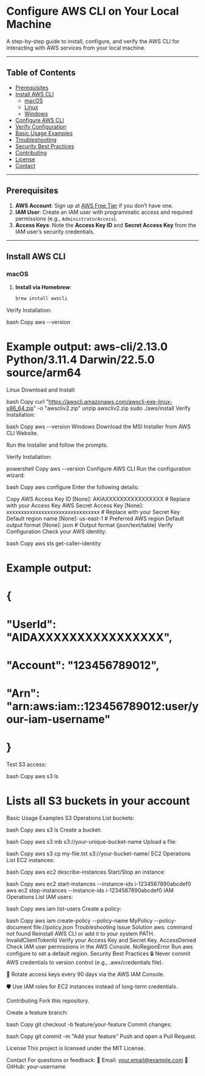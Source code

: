 # Configure AWS CLI on Your Local Machine

A step-by-step guide to install, configure, and verify the AWS CLI for interacting with AWS services from your local machine.

---

## Table of Contents
- [Prerequisites](#prerequisites)
- [Install AWS CLI](#install-aws-cli)
  - [macOS](#macos)
  - [Linux](#linux)
  - [Windows](#windows)
- [Configure AWS CLI](#configure-aws-cli)
- [Verify Configuration](#verify-configuration)
- [Basic Usage Examples](#basic-usage-examples)
- [Troubleshooting](#troubleshooting)
- [Security Best Practices](#security-best-practices)
- [Contributing](#contributing)
- [License](#license)
- [Contact](#contact)

---

## Prerequisites

1. **AWS Account**: Sign up at [AWS Free Tier](https://aws.amazon.com/free/) if you don’t have one.
2. **IAM User**: Create an IAM user with programmatic access and required permissions (e.g., `AdministratorAccess`).
3. **Access Keys**: Note the **Access Key ID** and **Secret Access Key** from the IAM user’s security credentials.

---

## Install AWS CLI

### macOS
1. **Install via Homebrew**:
   ```bash
   brew install awscli

Verify Installation:

bash
Copy
aws --version
# Example output: aws-cli/2.13.0 Python/3.11.4 Darwin/22.5.0 source/arm64
Linux
Download and Install:

bash
Copy
curl "https://awscli.amazonaws.com/awscli-exe-linux-x86_64.zip" -o "awscliv2.zip"
unzip awscliv2.zip
sudo ./aws/install
Verify Installation:

bash
Copy
aws --version
Windows
Download the MSI Installer from AWS CLI Website.

Run the Installer and follow the prompts.

Verify Installation:

powershell
Copy
aws --version
Configure AWS CLI
Run the configuration wizard:

bash
Copy
aws configure
Enter the following details:

Copy
AWS Access Key ID [None]: AKIAXXXXXXXXXXXXXXXX  # Replace with your Access Key
AWS Secret Access Key [None]: xxxxxxxxxxxxxxxxxxxxxxxxxxxxxxxx  # Replace with your Secret Key
Default region name [None]: us-east-1  # Preferred AWS region
Default output format [None]: json  # Output format (json/text/table)
Verify Configuration
Check your AWS identity:

bash
Copy
aws sts get-caller-identity
# Example output:
# {
#   "UserId": "AIDAXXXXXXXXXXXXXXXX",
#   "Account": "123456789012",
#   "Arn": "arn:aws:iam::123456789012:user/your-iam-username"
# }
Test S3 access:

bash
Copy
aws s3 ls
# Lists all S3 buckets in your account
Basic Usage Examples
S3 Operations
List buckets:

bash
Copy
aws s3 ls
Create a bucket:

bash
Copy
aws s3 mb s3://your-unique-bucket-name
Upload a file:

bash
Copy
aws s3 cp my-file.txt s3://your-bucket-name/
EC2 Operations
List EC2 instances:

bash
Copy
aws ec2 describe-instances
Start/Stop an instance:

bash
Copy
aws ec2 start-instances --instance-ids i-1234567890abcdef0
aws ec2 stop-instances --instance-ids i-1234567890abcdef0
IAM Operations
List IAM users:

bash
Copy
aws iam list-users
Create a policy:

bash
Copy
aws iam create-policy --policy-name MyPolicy --policy-document file://policy.json
Troubleshooting
Issue	Solution
aws: command not found	Reinstall AWS CLI or add it to your system PATH.
InvalidClientTokenId	Verify your Access Key and Secret Key.
AccessDenied	Check IAM user permissions in the AWS Console.
NoRegionError	Run aws configure to set a default region.
Security Best Practices
🔒 Never commit AWS credentials to version control (e.g., .aws/credentials file).

🔄 Rotate access keys every 90 days via the AWS IAM Console.

🛡️ Use IAM roles for EC2 instances instead of long-term credentials.

Contributing
Fork this repository.

Create a feature branch:

bash
Copy
git checkout -b feature/your-feature
Commit changes:

bash
Copy
git commit -m "Add your feature"
Push and open a Pull Request.

License
This project is licensed under the MIT License.

Contact
For questions or feedback:
📧 Email: your.email@example.com
🐙 GitHub: your-username

